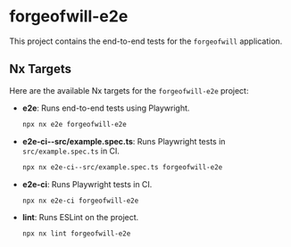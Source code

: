 # forgeofwill-e2e

This project contains the end-to-end tests for the `forgeofwill` application.

## Nx Targets

Here are the available Nx targets for the `forgeofwill-e2e` project:

-   **e2e**: Runs end-to-end tests using Playwright.
    ```bash
    npx nx e2e forgeofwill-e2e
    ```
-   **e2e-ci--src/example.spec.ts**: Runs Playwright tests in `src/example.spec.ts` in CI.
    ```bash
    npx nx e2e-ci--src/example.spec.ts forgeofwill-e2e
    ```
-   **e2e-ci**: Runs Playwright tests in CI.
    ```bash
    npx nx e2e-ci forgeofwill-e2e
    ```
-   **lint**: Runs ESLint on the project.
    ```bash
    npx nx lint forgeofwill-e2e
    ```

